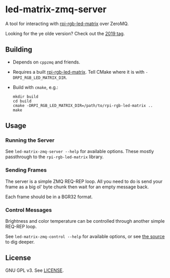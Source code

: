 # led-matrix-zmq-server

A tool for interacting with [rpi-rgb-led-matrix](https://github.com/hzeller/rpi-rgb-led-matrix/) over ZeroMQ.

Looking for the ye olde version? Check out the [2019 tag](https://github.com/Knifa/led-matrix-zmq-server/tree/2019).

## Building

- Depends on `cppzmq` and friends.
- Requires a built [rpi-rgb-led-matrix](https://github.com/hzeller/rpi-rgb-led-matrix/). Tell CMake where it is with `-DRPI_RGB_LED_MATRIX_DIR`.
- Build with `cmake`, e.g.:

  ```shell
  mkdir build
  cd build
  cmake -DRPI_RGB_LED_MATRIX_DIR=/path/to/rpi-rgb-led-matrix ..
  make
  ```

## Usage

### Running the Server

See `led-matrix-zmq-server --help` for available options. These mostly passthrough to the `rpi-rgb-led-matrix` library.

### Sending Frames

The server is a simple ZMQ REQ-REP loop. All you need to do is send your frame as a big ol' byte chunk then wait for an empty message back.

Each frame should be in a BGR32 format.

### Control Messages

Brightness and color temperature can be controlled through another simple REQ-REP loop.

See `led-matrix-zmq-control --help` for available options, or see [the source](src/control_main.cpp) to dig deeper.


## License

GNU GPL v3. See [LICENSE](LICENSE).
